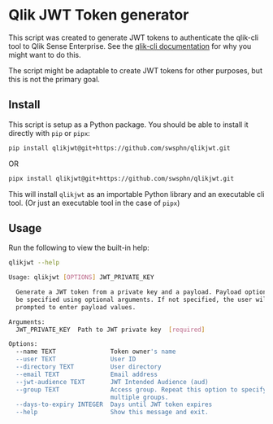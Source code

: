 # Qlik JWT Token generator

This script was created to generate JWT tokens to authenticate the qlik-cli
tool to Qlik Sense Enterprise. See the [qlik-cli documentation][qlik-cli-docs]
for why you might want to do this.

The script might be adaptable to create JWT tokens for other purposes, but this
is not the primary goal.

## Install

This script is setup as a Python package. You should be able to install it
directly with `pip` or `pipx`:

``` sh
pip install qlikjwt@git+https://github.com/swsphn/qlikjwt.git
```

OR

``` sh
pipx install qlikjwt@git+https://github.com/swsphn/qlikjwt.git
```

This will install `qlikjwt` as an importable Python library and an executable
cli tool. (Or just an executable tool in the case of `pipx`)

## Usage

Run the following to view the built-in help:

``` sh
qlikjwt --help

Usage: qlikjwt [OPTIONS] JWT_PRIVATE_KEY

  Generate a JWT token from a private key and a payload. Payload options may
  be specified using optional arguments. If not specified, the user will be
  prompted to enter payload values.

Arguments:
  JWT_PRIVATE_KEY  Path to JWT private key  [required]

Options:
  --name TEXT               Token owner's name
  --user TEXT               User ID
  --directory TEXT          User directory
  --email TEXT              Email address
  --jwt-audience TEXT       JWT Intended Audience (aud)
  --group TEXT              Access group. Repeat this option to specify
                            multiple groups.
  --days-to-expiry INTEGER  Days until JWT token expires
  --help                    Show this message and exit.
```


[qlik-cli-docs]: https://qlik.dev/manage/automate/qlik-cli-qrs-get-started/#configure-a-context-in-qlik-cli
